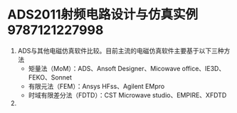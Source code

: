 # ADS2011射频电路设计与仿真实例 9787121227998



1. ADS与其他电磁仿真软件比较。目前主流的电磁仿真软件主要基于以下三种方法
   + 矩量法（MoM）：ADS、Ansoft Designer、Micowave office、IE3D、FEKO、Sonnet
   + 有限元法（FEM）：Ansys HFss、Agilent EMpro
   + 时域有限差分法（FDTD）：CST Microwave studio、EMPIRE、XFDTD
2. 